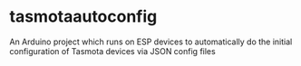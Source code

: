 # tasmotaautoconfig
An Arduino project which runs on ESP devices to automatically do the initial configuration of Tasmota devices via JSON config files
